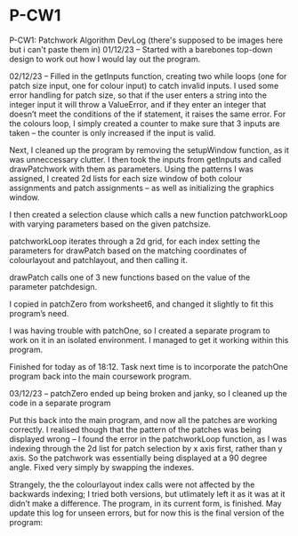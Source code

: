 # P-CW1
P-CW1: Patchwork Algorithm DevLog (there's supposed to be images here but i can't paste them in)
01/12/23 – Started with a barebones top-down design to work out how I would lay out the program.
 
02/12/23 – Filled in the getInputs function, creating two while loops (one for patch size input, one for colour input) to catch invalid inputs. I used some error handling for patch size, so that if the user enters a string into the integer input it will throw a ValueError, and if they enter an integer that doesn’t meet the conditions of the if statement, it raises the same error. For the colours loop, I simply created a counter to make sure that 3 inputs are taken – the counter is only increased if the input is valid.
 
Next, I cleaned up the program by removing the setupWindow function, as it was unneccessary clutter. I then took the inputs from getInputs and called drawPatchwork with them as parameters.
Using the patterns I was assigned, I created 2d lists for each size window of both colour assignments and patch assignments – as well as initializing the graphics window.
 
I then created a selection clause which calls a new function patchworkLoop with varying parameters based on the given patchsize.

patchworkLoop iterates through a 2d grid, for each index setting the parameters for drawPatch based on the matching coordinates of colourlayout and patchlayout, and then calling it.

drawPatch calls one of 3 new functions based on the value of the parameter patchdesign.
 
I copied in patchZero from worksheet6, and changed it slightly to fit this program’s need.
 
I was having trouble with patchOne, so I created a separate program to work on it in an isolated environment. I managed to get it working within this program.

Finished for today as of 18:12. Task next time is to incorporate the patchOne program back into the main coursework program.

03/12/23 – patchZero ended up being broken and janky, so I cleaned up the code in a separate program

Put this back into the main program, and now all the patches are working correctly. I realised though that the pattern of the patches was being displayed wrong – I found the error in the patchworkLoop function, as I was indexing through the 2d list for patch selection by x axis first, rather than y axis. So the patchwork was essentially being displayed at a 90 degree angle. Fixed very simply by swapping the indexes.
 
Strangely, the the colourlayout index calls were not affected by the backwards indexing; I tried both versions, but utlimately left it as it was at it didn’t make a difference.
The program, in its current form, is finished. May update this log for unseen errors, but for now this is the final version of the program:
